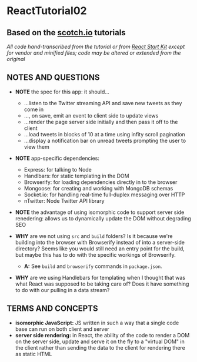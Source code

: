 # ReactTutorial02
## Based on the [scotch.io](https://scotch.io/tutorials/build-a-real-time-twitter-stream-with-node-and-react-js) tutorials

*All code hand-transcribed from the tutorial or from [React Start Kit](https://facebook.github.io/react/downloads/react-15.0.1.zip) except for vendor and minified files; code may be altered or extended from the original*

## NOTES AND QUESTIONS
* **NOTE** the spec for this app:  it should...
  - ...listen to the Twitter streaming API and save new tweets as they come in
  - ..., on save, emit an event to client side to update views
  - ...render the page server side initially and then pass it off to the client
  - ...load tweets in blocks of 10 at a time using infity scroll pagination
  - ...display a notification bar on unread tweets prompting the user to view them

* **NOTE** app-specific dependencies:
  - Express: for talking to Node
  - Handlbars: for static templating in the DOM
  - Browserify: for loading dependencies directly in to the browser
  - Mongoose: for creating and working with MongoDB schemas
  - Socket.io: for handling real-time full-duplex messaging over HTTP
  - nTwitter: Node Twitter API library

* **NOTE** the advantage of using isomorphic code to support server side renedering:  allows us to dynamically update the DOM without degrading SEO

* **WHY** are we not using `src` and `build` folders?  Is it because we're building into the browser with Browserify instead of into a server-side directory?  Seems like you would still need an entry point for the build, but maybe this has to do with the specific workings of Browserify.
  - **A:** See `build` and `browserify` commands in `package.json`.

* **WHY** are we using Handlebars for templating when I thought that was what React was supposed to be taking care of?  Does it have something to do with our pulling in a data stream?

## TERMS AND CONCEPTS
* **isomorphic JavaScript:** JS written in such a way that a single code base can run on both client and server
* **server side rendering:** in React, the ability of the code to render a DOM on the server side, update and serve it on the fly to a "virtual DOM" in the client rather than sending the data to the client for rendering there as static HTML
